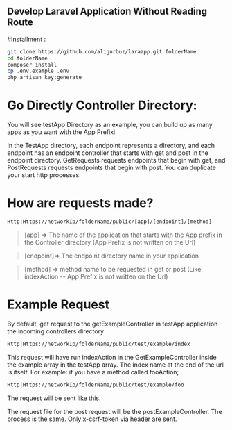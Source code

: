 ## Develop Laravel Application Without Reading Route

#Installment :
```bash
git clone https://github.com/aligurbuz/laraapp.git folderName
cd folderName
composer install
cp .env.example .env
php artisan key:generate
```

# Go Directly Controller Directory:

You will see testApp Directory as an example, you can build up as many apps as you want with the App Prefixi.


In the TestApp directory, each endpoint represents a directory, and each endpoint has an endpoint controller that starts with get and post in the endpoint directory. 
GetRequests requests endpoints that begin with get, and PostRequests requests endpoints that begin with post. You can duplicate your start http processes.

# How are requests made?

```bash
Http|Https://networkIp/folderName/public/[app]/[endpoint]/[method]
```

> [app] => The name of the application that starts with the App prefix in the Controller directory (App Prefix is not written on the Url)

> [endpoint]=> The endpoint directory name in your application

> [method] => method name to be requested in get or post (Like indexAction -- App Prefix is not written on the Url)

# Example Request

By default, get request to the getExampleController in testApp application the incoming controllers directory

```bash
Http|Https://networkIp/folderName/public/test/example/index
```

This request will have run indexAction in the GetExampleController inside the example array in the testApp array.
The index name at the end of the url is itself. For example: if you have a method called fooAction;

```bash
Http|Https://networkIp/folderName/public/test/example/foo
```

The request will be sent like this.

The request file for the post request will be the postExampleController. The process is the same.
Only x-csrf-token via header are sent.


